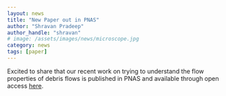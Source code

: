 ```yaml
---
layout: news
title: "New Paper out in PNAS"
author: "Shravan Pradeep"
author_handle: "shravan"
# image: /assets/images/news/microscope.jpg
category: news
tags: [paper]
---
```

Excited to share that our recent work on trying to understand the flow properties of debris flows is published in PNAS and available through open access [here](https://www.pnas.org/doi/10.1073/pnas.2209109119). 